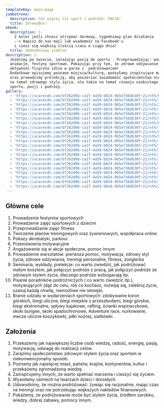 ```yaml
---
templateKey: main-page
jumbotrone:
  description: Coś więcej niż sport i podróże. PASJA!
  title: ZdrowyBus!
ebook:
  description: |-
    Z kolei jeśli chcesz otrzymać darmowy, tygodniowy plan działania 
    --> Napisz do nas mail lub wiadomość na Facebook'u
    i ciesz się większą ilością czasu w ciągu dnia! 
  title: Jednodniowy szablon
description: |-
  Jeździmy po świecie, zarażając pasją do sportu - Przeprowadzając: warsztaty,
  animacje, festyny sportowe. Pokazując przy tym, że zdrowe odżywianie i
  aktywność fizyczna idzie w parze z  podróżowaniem!
  Dodatkowo opisujemy poznane miejsca/kulturę, podsyłamy inspirujące materiały
  oraz prowadzimy prelekcję, aby poszerzać świadomość społeczeństwa nie tylko
  na temat zdrowego stylu życia, ale także na temat rozwoju osobistego,
  sportu, pasji i podróży.
gallery:
  - 'https://ucarecdn.com/bf262d9b-ca1f-4a59-b024-9b5e736db30f~21/nth/0/'
  - 'https://ucarecdn.com/bf262d9b-ca1f-4a59-b024-9b5e736db30f~21/nth/1/'
  - 'https://ucarecdn.com/bf262d9b-ca1f-4a59-b024-9b5e736db30f~21/nth/2/'
  - 'https://ucarecdn.com/bf262d9b-ca1f-4a59-b024-9b5e736db30f~21/nth/3/'
  - 'https://ucarecdn.com/bf262d9b-ca1f-4a59-b024-9b5e736db30f~21/nth/4/'
  - 'https://ucarecdn.com/bf262d9b-ca1f-4a59-b024-9b5e736db30f~21/nth/5/'
  - 'https://ucarecdn.com/bf262d9b-ca1f-4a59-b024-9b5e736db30f~21/nth/6/'
  - 'https://ucarecdn.com/bf262d9b-ca1f-4a59-b024-9b5e736db30f~21/nth/7/'
  - 'https://ucarecdn.com/bf262d9b-ca1f-4a59-b024-9b5e736db30f~21/nth/8/'
  - 'https://ucarecdn.com/bf262d9b-ca1f-4a59-b024-9b5e736db30f~21/nth/9/'
  - 'https://ucarecdn.com/bf262d9b-ca1f-4a59-b024-9b5e736db30f~21/nth/10/'
  - 'https://ucarecdn.com/bf262d9b-ca1f-4a59-b024-9b5e736db30f~21/nth/11/'
  - 'https://ucarecdn.com/bf262d9b-ca1f-4a59-b024-9b5e736db30f~21/nth/12/'
  - 'https://ucarecdn.com/bf262d9b-ca1f-4a59-b024-9b5e736db30f~21/nth/13/'
  - 'https://ucarecdn.com/bf262d9b-ca1f-4a59-b024-9b5e736db30f~21/nth/14/'
  - 'https://ucarecdn.com/bf262d9b-ca1f-4a59-b024-9b5e736db30f~21/nth/15/'
  - 'https://ucarecdn.com/bf262d9b-ca1f-4a59-b024-9b5e736db30f~21/nth/16/'
  - 'https://ucarecdn.com/bf262d9b-ca1f-4a59-b024-9b5e736db30f~21/nth/17/'
  - 'https://ucarecdn.com/bf262d9b-ca1f-4a59-b024-9b5e736db30f~21/nth/18/'
  - 'https://ucarecdn.com/bf262d9b-ca1f-4a59-b024-9b5e736db30f~21/nth/19/'
  - 'https://ucarecdn.com/bf262d9b-ca1f-4a59-b024-9b5e736db30f~21/nth/20/'
---
```

## Główne cele

1. Prowadzenie festynów sportowych 
2. Prowadzenie zajęć sportowych z dziećmi 
3. Przeprowadzanie zajęć fitness 
4. Tworzenie planów treningowych oraz żywieniowych, współpraca online
5. Pokazy akrobatyki, parkour 
6. Przemówienia motywacyjne 
7. Angażowanie się w akcje społeczne, pomoc innym
8. Prowadzenie warsztatów: pierwsza pomoc, motywacja, zdrowy styl życia, zdrowe odżywiania, treningi personalne, fitness, żonglerka
9. Seminaria, wykłady, prelekcje: co warto zwiedzić, jak podróżować małym kosztem, jak połączyć podróże z pracą, jak połączyć podróże ze zdrowym stylem życia, dlaczego podróże wzbogacają itp. 
10. Pisanie poradników podróżniczych ( co warto zwiedzić itp.), motywujących (dąż do celu, rób co kochasz, rozwijaj się, celebruj życie, szanuj każdą chwilę, niemożliwe nie istnieje).
11. Branie udziału w wydarzeniach sportowych: zdobywanie koron górskich, biegi uliczne, biegi miejskie z przeszkodami, biegi górskie, biegi ekstremalne, spływy kajakowe, rafting, ścianki wspinaczkowe, skoki bungee, skoki spadochronowe, Adventure race, nurkowanie, mecze uliczne koszykówki, piłki nożnej, siatkówki.

## Założenia

1. Przekażemy jak największej liczbie osób wiedzę, radość, energię, pasję, motywację, odwagę do realizacji celów. 
2. Zarazimy społeczeństwo zdrowym stylem życia oraz sportem w niekonwencjonalny sposób. 
3. Poznamy jak najwięcej miast, państw, krajów, kontynentów, kultur i przekażemy zgromadzoną wiedzę. 
4. Zainspirujemy innych, że warto spełniać marzenia i cieszyć się życiem. 
5. Wywołamy uśmiech na twarzach dzieci i dorosłych. 
6. Udowodnimy, że można podróżować: żywiąc się racjonalnie, mając czas na treningi oraz nie potrzebując większych nakładów finansowych. 
7. Pokażemy, że podróżowanie może być stylem życia, źródłem zarobku, wiedzy, dobrej zabawy, pomocy innym.
